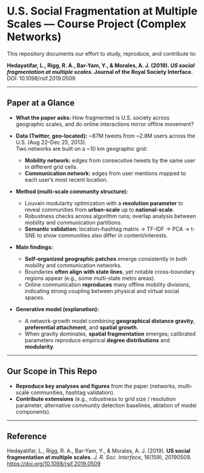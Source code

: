 # U.S. Social Fragmentation at Multiple Scales — Course Project (Complex Networks)

This repository documents our effort to study, reproduce, and contribute to:

**Hedayatifar, L., Rigg, R. A., Bar-Yam, Y., & Morales, A. J. (2019). _US social fragmentation at multiple scales_. Journal of the Royal Society Interface.**  
DOI: 10.1098/rsif.2019.0509

---

## Paper at a Glance

- **What the paper asks:** How fragmented is U.S. society across geographic scales, and do online interactions mirror offline movement?

- **Data (Twitter, geo-located):** ~87M tweets from ~2.8M users across the U.S. (Aug 22–Dec 25, 2013).  
  Two networks are built on a ~10 km geographic grid:
  - **Mobility network:** edges from consecutive tweets by the same user in different grid cells.
  - **Communication network:** edges from user mentions mapped to each user’s most recent location.

- **Method (multi-scale community structure):**
  - Louvain modularity optimization with a **resolution parameter** to reveal communities from **urban-scale** up to **national-scale**.
  - Robustness checks across algorithm runs; overlap analysis between mobility and communication partitions.
  - **Semantic validation:** location–hashtag matrix → TF-IDF → PCA → t-SNE to show communities also differ in content/interests.

- **Main findings:**
  - **Self-organized geographic patches** emerge consistently in both mobility and communication networks.
  - Boundaries **often align with state lines**, yet notable cross-boundary regions appear (e.g., some multi-state metro areas).
  - Online communication **reproduces** many offline mobility divisions, indicating strong coupling between physical and virtual social spaces.

- **Generative model (explanation):**
  - A network-growth model combining **geographical distance gravity**, **preferential attachment**, and **spatial growth**.
  - When gravity dominates, **spatial fragmentation** emerges; calibrated parameters reproduce empirical **degree distributions** and **modularity**.

---

## Our Scope in This Repo

- **Reproduce key analyses and figures** from the paper (networks, multi-scale communities, hashtag validation).
- **Contribute extensions** (e.g., robustness to grid size / resolution parameter, alternative community detection baselines, ablation of model components).

---

## Reference

Hedayatifar, L., Rigg, R. A., Bar-Yam, Y., & Morales, A. J. (2019). **US social fragmentation at multiple scales.** _J. R. Soc. Interface_, 16(159), 20190509. https://doi.org/10.1098/rsif.2019.0509
